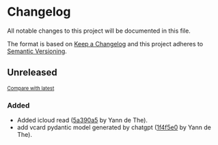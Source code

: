 # Changelog

All notable changes to this project will be documented in this file.

The format is based on [Keep a Changelog](http://keepachangelog.com/en/1.0.0/)
and this project adheres to [Semantic Versioning](http://semver.org/spec/v2.0.0.html).

<!-- insertion marker -->
## Unreleased

<small>[Compare with latest](https://github.com/ydethe/directus_sync/compare/e1d751e937a90fc2a5bf714cc7ec4910d99f1d3c...HEAD)</small>

### Added

- Added icloud read ([5a390a5](https://github.com/ydethe/directus_sync/commit/5a390a5a53dc640a10bab5dcc0c401f7c526a574) by Yann de The).
- add vcard pydantic model generated by chatgpt ([1f4f5e0](https://github.com/ydethe/directus_sync/commit/1f4f5e0d076cd653f70c437d24b5eb53a690b3e8) by Yann de The).

<!-- insertion marker -->
